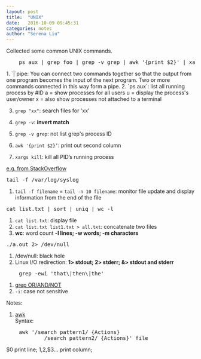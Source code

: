 ```yaml
---
layout: post
title:  "UNIX"
date:   2016-10-09 09:45:31 
categories: notes
author: "Serena Liu"
---
```

<p>Collected some common UNIX commands.</p>
<pre>
	ps aux | grep foo | grep -v grep | awk '{print $2}' | xargs kill
</pre>
1. `|`pipe: You can connect two commands together so that the output from one program becomes the input of the next program. Two or more commands connected in this way form a pipe.
2. `ps aux`: list all running process by #ID
	a = show processes for all users
	u = display the process's user/owner
	x = also show processes not attached to a terminal

3. `grep "xx"`: search files for 'xx'

4. `grep -v`: **invert match**

5. `grep -v grep`: not list grep's process ID

4. `awk '{print $2}’`: print out second column

5. `xargs kill`: kill all PID’s running process

[e.g. from StackOverflow](http://stackoverflow.com/questions/3510673/find-and-kill-a-process-in-one-line-using-bash-and-regex)

<pre>
tail -f /var/log/syslog
</pre>
1. `tail -f filename` = `tail -n 10 filename`: monitor file update and display information from the end of the file

<pre>
cat list.txt | sort | uniq | wc -l
</pre>
1. `cat list.txt`: display file
2. `cat list.txt list1.txt > all.txt`: concatenate two files
3. **wc**: word count
	**-l lines; -w words; -m characters**

<pre>
./a.out 2> /dev/null
</pre>
1. /dev/null: black hole
2. Linux I/O redirection: **1> stdout; 2> stderr; &> stdout and stderr**

<pre>
	grep -ewi 'that\|then\|the'
</pre>
1. [grep OR/AND/NOT](http://www.thegeekstuff.com/2011/10/grep-or-and-not-operators/)
2. `-i`: case not sensitive

Notes:

1. [awk](http://blog.csdn.net/andyxm/article/details/5964071)  
Syntax:
<pre>
	awk '/search pattern1/ {Actions}    
	 		/search pattern2/ {Actions}' file
</pre>
$0 print line; $1,$2,$3... print column;
